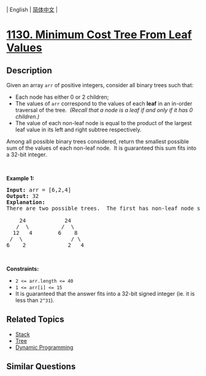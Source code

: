 
| English | [简体中文](README.md) |

# [1130. Minimum Cost Tree From Leaf Values](https://leetcode-cn.com/problems/minimum-cost-tree-from-leaf-values/)

## Description

<p>Given an array <code>arr</code> of positive integers, consider all binary trees such that:</p>

<ul>
	<li>Each node has either 0 or 2 children;</li>
	<li>The values of <code>arr</code> correspond to the values of each&nbsp;<strong>leaf</strong> in an in-order traversal of the tree.&nbsp; <em>(Recall that a node is a leaf if and only if it has 0 children.)</em></li>
	<li>The value&nbsp;of each non-leaf node is equal to the product of the largest leaf value in its left and right subtree respectively.</li>
</ul>

<p>Among all possible binary trees considered,&nbsp;return the smallest possible sum of the values of each non-leaf node.&nbsp; It is guaranteed this sum fits into a 32-bit integer.</p>

<p>&nbsp;</p>
<p><strong>Example 1:</strong></p>

<pre>
<strong>Input:</strong> arr = [6,2,4]
<strong>Output:</strong> 32
<strong>Explanation:</strong>
There are two possible trees.  The first has non-leaf node sum 36, and the second has non-leaf node sum 32.

    24            24
   /  \          /  \
  12   4        6    8
 /  \               / \
6    2             2   4
</pre>

<p>&nbsp;</p>
<p><strong>Constraints:</strong></p>

<ul>
	<li><code>2 &lt;= arr.length &lt;= 40</code></li>
	<li><code>1 &lt;= arr[i] &lt;= 15</code></li>
	<li>It is guaranteed that the answer fits into a 32-bit signed integer (ie.&nbsp;it is less than <code>2^31</code>).</li>
</ul>

## Related Topics

- [Stack](https://leetcode-cn.com/tag/stack)
- [Tree](https://leetcode-cn.com/tag/tree)
- [Dynamic Programming](https://leetcode-cn.com/tag/dynamic-programming)

## Similar Questions


